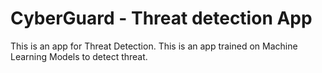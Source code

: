 # CyberGuard - Threat detection App
This is an app for Threat Detection. This is an app trained on Machine Learning Models to detect threat.
